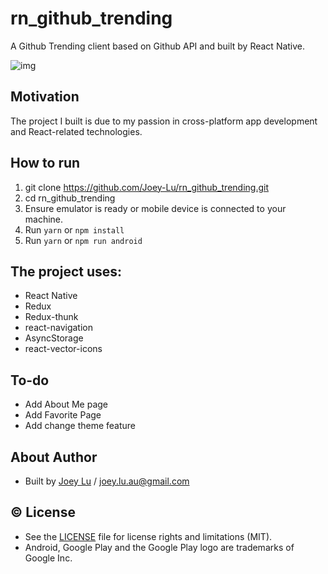 # rn_github_trending

A Github Trending client based on Github API and built by React Native.

![img](https://github.com/Joey-Lu/rn_github_trending/blob/master/screenshots/Screenshot_1577340873.png/500)

## Motivation

The project I built is due to my passion in cross-platform app development and React-related technologies.  

## How to run

1. git clone https://github.com/Joey-Lu/rn_github_trending.git
2. cd rn_github_trending
3. Ensure emulator is ready or mobile device is connected to your machine.
4. Run `yarn` or `npm install` 
5. Run `yarn` or `npm run android`

## The project uses:
- React Native
- Redux
- Redux-thunk
- react-navigation
- AsyncStorage
- react-vector-icons

## To-do
- Add About Me page 
- Add Favorite Page
- Add change theme feature

## About Author
* Built by [Joey Lu](https://www.linkedin.com/in/zheyi-lu-72479796/) / [joey.lu.au@gmail.com](mailto:joey.lu.au@gmail.com)

## :copyright: License
- See the [LICENSE](https://github.com/arjunkomath/Feline-for-Product-Hunt/blob/master/LICENSE) file for license rights and limitations (MIT).
- Android, Google Play and the Google Play logo are trademarks of Google Inc.


